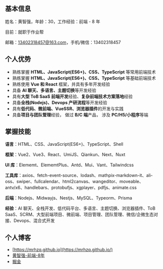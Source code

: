 ## 基本信息

姓名：黄智强，年龄：30，工作经验：前端 - 8 年

目前：就职于作业帮

邮箱：<13402318457@163.com>，手机/微信：13402318457

## 个人优势

- 熟练掌握 **HTML、JavaScript(ES6+)、CSS、TypeScript** 等常用前端技术
- 熟练掌握 **HTML、JavaScript(ES6+)、CSS、TypeScript** 等基础前端技术
- 熟练使用 **Vue 和 React** 框架，并具有多年开发经验
- 具备 **AI 聊天、多语言、主题切换**等开发经验
- 具有**大型 ToB SaaS 前端开发**经验、**复杂前端技术方案落地**经验
- 具备**全栈(Nodejs)、Devops 产研流程**等开发经验
- 具有**低代码、微前端、VueSSR、浏览器插件**的开发与实践
- 具备**项目与团队管理**经验， 做过 **B/C 端**产品， 涉及 **PC/H5/小程序**等端

## 掌握技能

**语言**：HTML、CSS、JavaScript(ES6+)、TypeScript、Shell

**框架**：Vue2、Vue3、React、UmiJS、Qiankun、Next、Nuxt

**UI 库**：Elememt、ElememtPlus、Antd、Mui、Vant、Tailwindcss

**工具库**：axios、fetch-event-source、lodash、mathpix-markdown-it、ali-oss、swiper、fullcalendar、html2canvas、wangeditor、moveable、antv/x6、handlebars、protobufjs、xgplayer、pdfjs、animate.css

**后端**：Nodejs、Midwayjs、Nestjs、MySQL、Typeorm、Prisma

**经验**：AI 聊天、全栈开发、低代码平台、多语言、主题切换、浏览器插件、ToB SaaS、SCRM、大型前端项目、微前端、项目管理、团队管理、微信/企微生态对接、Devops、混合式开发

## 个人博客

- [https://mrhzq.github.io](https://mrhzq.github.io/)
- [黄智强-前端-8年](https://www.yuque.com/u53094/vd58kv/sh4igcohkakoxysr)
- [掘金](https://juejin.cn/user/395479915969656/posts)
